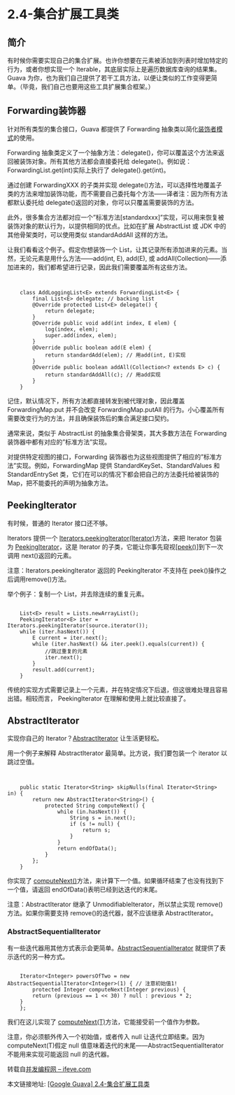 # 2.4-集合扩展工具类

## 简介

有时候你需要实现自己的集合扩展。也许你想要在元素被添加到列表时增加特定的行为，或者你想实现一个 Iterable，其底层实际上是遍历数据库查询的结果集。Guava 为你，也为我们自己提供了若干工具方法，以便让类似的工作变得更简单。（毕竟，我们自己也要用这些工具扩展集合框架。）

## Forwarding装饰器

针对所有类型的集合接口，Guava 都提供了 Forwarding 抽象类以简化[装饰者模式](http://en.wikipedia.org/wiki/Decorator_pattern)的使用。

Forwarding 抽象类定义了一个抽象方法：delegate()，你可以覆盖这个方法来返回被装饰对象。所有其他方法都会直接委托给 delegate()。例如说：ForwardingList.get(int)实际上执行了 delegate().get(int)。

通过创建 ForwardingXXX 的子类并实现 delegate()方法，可以选择性地覆盖子类的方法来增加装饰功能，而不需要自己委托每个方法——译者注：因为所有方法都默认委托给 delegate()返回的对象，你可以只覆盖需要装饰的方法。

此外，很多集合方法都对应一个”标准方法[standardxxx]”实现，可以用来恢复被装饰对象的默认行为，以提供相同的优点。比如在扩展 AbstractList 或 JDK 中的其他骨架类时，可以使用类似 standardAddAll 这样的方法。

让我们看看这个例子。假定你想装饰一个 List，让其记录所有添加进来的元素。当然，无论元素是用什么方法——add(int, E), add(E), 或 addAll(Collection)——添加进来的，我们都希望进行记录，因此我们需要覆盖所有这些方法。

```


    class AddLoggingList<E> extends ForwardingList<E> {
	    final List<E> delegate; // backing list
	    @Override protected List<E> delegate() {
	        return delegate;
	    }
	    @Override public void add(int index, E elem) {
	        log(index, elem);
	        super.add(index, elem);
	    }
	    @Override public boolean add(E elem) {
	        return standardAdd(elem); // 用add(int, E)实现
	    }
	    @Override public boolean addAll(Collection<? extends E> c) {
	        return standardAddAll(c); // 用add实现
	    }
    }

```

记住，默认情况下，所有方法都直接转发到被代理对象，因此覆盖 ForwardingMap.put 并不会改变 ForwardingMap.putAll 的行为。小心覆盖所有需要改变行为的方法，并且确保装饰后的集合满足接口契约。

通常来说，类似于 AbstractList 的抽象集合骨架类，其大多数方法在 Forwarding 装饰器中都有对应的”标准方法”实现。

对提供特定视图的接口，Forwarding 装饰器也为这些视图提供了相应的”标准方法”实现。例如，ForwardingMap 提供 StandardKeySet、StandardValues 和 StandardEntrySet 类，它们在可以的情况下都会把自己的方法委托给被装饰的 Map，把不能委托的声明为抽象方法。

## PeekingIterator

有时候，普通的 Iterator 接口还不够。

Iterators 提供一个 [Iterators.peekingIterator(Iterator)](http://docs.guava-libraries.googlecode.com/git-history/release/javadoc/com/google/common/collect/Iterators.html#peekingIterator(java.util.Iterator))方法，来把 Iterator  包装为 [PeekingIterator](http://docs.guava-libraries.googlecode.com/git-history/release/javadoc/com/google/common/collect/PeekingIterator.html)，这是 Iterator 的子类，它能让你事先窥视[[peek()](http://docs.guava-libraries.googlecode.com/git-history/release/javadoc/com/google/common/collect/PeekingIterator.html#peek())]到下一次调用 next()返回的元素。

注意：Iterators.peekingIterator 返回的 PeekingIterator 不支持在 peek()操作之后调用remove()方法。

举个例子：复制一个 List，并去除连续的重复元素。

```

    List<E> result = Lists.newArrayList();
    PeekingIterator<E> iter = Iterators.peekingIterator(source.iterator());
    while (iter.hasNext()) {
	    E current = iter.next();
	    while (iter.hasNext() && iter.peek().equals(current)) {
	        //跳过重复的元素
	        iter.next();
	    }
	    result.add(current);
    }

```

传统的实现方式需要记录上一个元素，并在特定情况下后退，但这很难处理且容易出错。相较而言， PeekingIterator 在理解和使用上就比较直接了。

## AbstractIterator

实现你自己的 Iterator？[AbstractIterator](http://docs.guava-libraries.googlecode.com/git-history/release/javadoc/com/google/common/collect/AbstractIterator.html) 让生活更轻松。

用一个例子来解释 AbstractIterator 最简单。比方说，我们要包装一个 iterator 以跳过空值。

```


    public static Iterator<String> skipNulls(final Iterator<String> in) {
	    return new AbstractIterator<String>() {
	        protected String computeNext() {
	            while (in.hasNext()) {
	                String s = in.next();
	                if (s != null) {
	                    return s;
	                }
	            }
	            return endOfData();
	        }
	    };
    }

```

你实现了 [computeNext()](http://docs.guava-libraries.googlecode.com/git-history/release/javadoc/com/google/common/collect/AbstractIterator.html#computeNext())方法，来计算下一个值。如果循环结束了也没有找到下一个值，请返回 endOfData()表明已经到达迭代的末尾。

注意：AbstractIterator 继承了 UnmodifiableIterator，所以禁止实现 remove()方法。如果你需要支持 remove()的迭代器，就不应该继承 AbstractIterator。

### AbstractSequentialIterator

有一些迭代器用其他方式表示会更简单。[AbstractSequentialIterator](http://docs.guava-libraries.googlecode.com/git-history/release/javadoc/com/google/common/collect/AbstractSequentialIterator.html) 就提供了表示迭代的另一种方式。

```

    Iterator<Integer> powersOfTwo = new AbstractSequentialIterator<Integer>(1) { // 注意初始值1!
        protected Integer computeNext(Integer previous) {
        return (previous == 1 << 30) ? null : previous * 2;
    }
    };

```

我们在这儿实现了 [computeNext(T)](http://docs.guava-libraries.googlecode.com/git-history/release/javadoc/com/google/common/collect/AbstractSequentialIterator.html#computeNext(T))方法，它能接受前一个值作为参数。

注意，你必须额外传入一个初始值，或者传入 null 让迭代立即结束。因为 computeNext(T)假定 null 值意味着迭代的末尾——AbstractSequentialIterator 不能用来实现可能返回 null 的迭代器。
    
转载自[并发编程网 – ifeve.com](http://ifeve.com/)

本文链接地址: [[Google Guava] 2.4-集合扩展工具类](http://ifeve.com/google-guava-collectionhelpersexplained/)